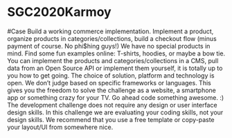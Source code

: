 # SGC2020Karmoy

#Case
Build a working commerce implementation. Implement a product, organize products in categories/collections, build a checkout flow (minus payment of course. No phi$hing guys!) We have no special products in mind. Find some fun examples online: T-shirts, hoodies, or maybe a bow tie. You can implement the products and categories/collections in a CMS, pull data from an Open Source API or implement them yourself, it is totally up to you how to get going.  The choice of solution, platform and technology is open. We don’t judge based on specific frameworks or languages. This gives you the freedom to solve the challenge as a website, a smartphone app or something crazy for your TV. Go ahead code something awesome. :)  The development challenge does not require any design or user interface design skills. In this challenge we are evaluating your coding skills, not your design skills. We recommend that you use a free template or copy-paste your layout/UI from somewhere nice.
